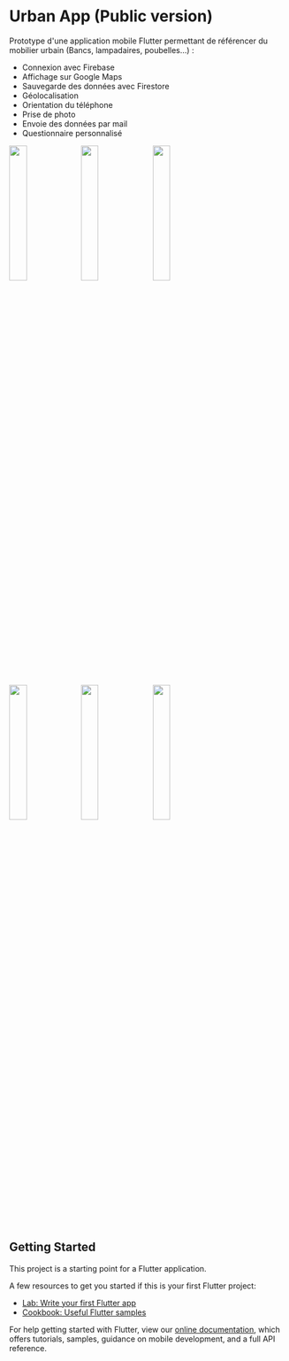# Urban App (Public version)
Prototype d'une application mobile Flutter permettant de référencer du mobilier urbain (Bancs, lampadaires, poubelles…) :
- Connexion avec Firebase
- Affichage sur Google Maps
- Sauvegarde des données avec Firestore
- Géolocalisation
- Orientation du téléphone
- Prise de photo
- Envoie des données par mail
- Questionnaire personnalisé
<p float="left">
  <img src="https://i.imgur.com/XCHQVoc.png" width="25%" />
  <img src="https://i.imgur.com/rpovSKJ.png" width="25%" />
  <img src="https://i.imgur.com/A29jyqI.png" width="25%" />
  <img src="https://i.imgur.com/KJVdeQg.png" width="25%" />
  <img src="https://i.imgur.com/XGFsesI.png" width="25%" />
  <img src="https://i.imgur.com/R0dPb7p.png" width="25%" />
</p>

## Getting Started

This project is a starting point for a Flutter application.

A few resources to get you started if this is your first Flutter project:

- [Lab: Write your first Flutter app](https://flutter.io/docs/get-started/codelab)
- [Cookbook: Useful Flutter samples](https://flutter.io/docs/cookbook)

For help getting started with Flutter, view our 
[online documentation](https://flutter.io/docs), which offers tutorials, 
samples, guidance on mobile development, and a full API reference.
